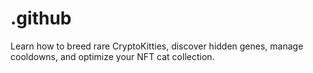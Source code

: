 # .github
Learn how to breed rare CryptoKitties, discover hidden genes, manage cooldowns, and optimize your NFT cat collection.
